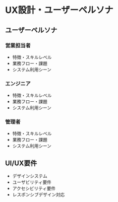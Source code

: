 # UX設計・ユーザーペルソナ

## ユーザーペルソナ
### 営業担当者
- 特徴・スキルレベル
- 業務フロー・課題
- システム利用シーン

### エンジニア
- 特徴・スキルレベル
- 業務フロー・課題
- システム利用シーン

### 管理者
- 特徴・スキルレベル
- 業務フロー・課題
- システム利用シーン

## UI/UX要件
- デザインシステム
- ユーザビリティ要件
- アクセシビリティ要件
- レスポンシブデザイン対応 
